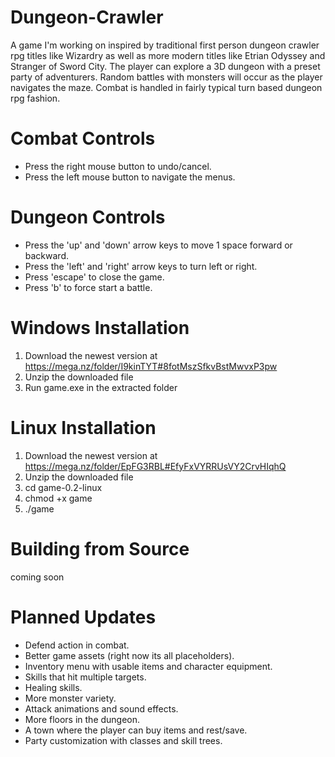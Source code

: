# Dungeon-Crawler
A game I'm working on inspired by traditional first person dungeon crawler rpg titles like Wizardry as well as more modern titles like Etrian Odyssey and Stranger of Sword City. The player can explore a 3D dungeon with a preset party of adventurers. Random battles with monsters will occur as the player navigates the maze. Combat is handled in fairly typical turn based dungeon rpg fashion. 

# Combat Controls
- Press the right mouse button to undo/cancel.
- Press the left mouse button to navigate the menus.

# Dungeon Controls
- Press the 'up' and 'down' arrow keys to move 1 space forward or backward.
- Press the 'left' and 'right' arrow keys to turn left or right.
- Press 'escape' to close the game.
- Press 'b' to force start a battle.

# Windows Installation
1. Download the newest version at https://mega.nz/folder/I9kinTYT#8fotMszSfkvBstMwvxP3pw
2. Unzip the downloaded file
3. Run game.exe in the extracted folder

# Linux Installation
1. Download the newest version at https://mega.nz/folder/EpFG3RBL#EfyFxVYRRUsVY2CrvHIqhQ
2. Unzip the downloaded file
3. cd game-0.2-linux
4. chmod +x game
5. ./game

# Building from Source
coming soon

# Planned Updates
- Defend action in combat.
- Better game assets (right now its all placeholders).
- Inventory menu with usable items and character equipment.
- Skills that hit multiple targets.
- Healing skills.
- More monster variety.
- Attack animations and sound effects.
- More floors in the dungeon.
- A town where the player can buy items and rest/save.
- Party customization with classes and skill trees.
